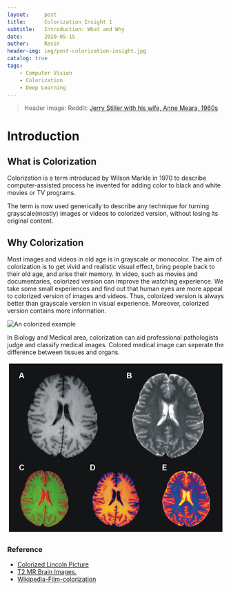 ```yaml
---
layout:     post
title:      Colorization Insight 1
subtitle:   Introduction: What and Why
date:       2020-05-15
author:     Rasin
header-img: img/post-colorization-insight.jpg
catalog: true
tags:
    - Computer Vision
    - Colorization
    - Deep Learning
---
```


> Header Image: Reddit: [Jerry Stiller with his wife, Anne Meara, 1960s](https://www.reddit.com/r/Colorization/comments/gi4aky/jerry_stiller_with_his_wife_anne_meara_1960s/) 

# Introduction

## What is Colorization

Colorization is a term introduced by Wilson Markle in 1970 to describe computer-assisted process he invented for adding color to black and white movies or TV programs.

The term is now used generically to describe any technique for turning grayscale(mostly) images or videos to colorized version, without losing its original content.

## Why Colorization

Most images and videos in old age is in grayscale or monocolor. The aim of colorization is to get vivid and realistic visual effect, bring people back to their old age, and arise their memory. In video, such as movies and documentaries, colorized version can improve the watching experience. We take some small experiences and find out that human eyes are more appeal to colorized version of images and videos. Thus, colorized version is always better than grayscale version in visual experience. Moreover, colorized version contains more information.

![An colorized example](https://cdn.fstoppers.com/styles/large-16-9/s3/wp-content/uploads/2012/09/Feature-Image-Size.jpg)


In Biology and Medical area, colorization can aid professional pathologists judge and classify medical images. Colored medical image can seperate the difference between tissues and organs. 

![T2 MR Brain Images. From: Colorization and Automated Segmentation of Human T2 MR Brain Images for Characterization of Soft Tissues](https://raw.githubusercontent.com/rasin-tsukuba/blog-images/master/img/post-colorization-insight-example2.png)


### Reference

- [Colorized Lincoln Picture](https://fstoppers.com/video/how-amazing-colorization-black-and-white-photos-are-done-5384)
- [T2 MR Brain Images.](https://journals.plos.org/plosone/article?id=10.1371/journal.pone.0033616)
- [Wikipedia-Film-colorization](https://en.wikipedia.org/wiki/Film_colorization)

 


